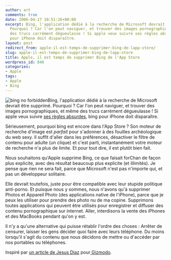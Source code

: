 ```yaml
---
author: art
comments: true
date: 2006-04-17 10:51:26+00:00
excerpt: Bing, l'application dédié à la recherche de Microsoft devrait être supprimé.
  Pourquoi ? Car l'on peut naviguer, et trouver des images pornographiques, et même
  des trucs carrément dégueulasse ! Si apple veux suivre ses règles absurdes, bing
  pour iPhone doit disparaître.
layout: post
redirect_from: apple-il-est-temps-de-supprimer-bing-de-lapp-store/
slug: apple-il-est-temps-de-supprimer-bing-de-lapp-store
title: Apple, il est temps de supprimer Bing de l'App Store
wordpress_id: 846
categories:
- Apple
tags:
- Apple
- Bing
---
```


<img alt="bing no forbidden" data-src="https://static.irz.fr/2010/01/no-bing.jpg" src="https://static.irz.fr/thumb.php?size=<100&crop=0&src=https://static.irz.fr/2010/01/no-bing.jpg" />Bing, l'application dédié à la recherche de Microsoft devrait être supprimé. Pourquoi ? Car l'on peut naviguer, et trouver des images pornographiques, et même des trucs carrément dégueulasse ! Si apple veux suivre [ses règles absurdes](http://gizmodo.com/5446287/apple-its-time-to-delete-safari-from-the-iphone), bing pour iPhone doit disparaître.

Sérieusement, pourquoi bing est encore dans l'App Store ? Son moteur de recherche d'image est _parfait_ pour s'adonner à des fouilles archéologique du web sexy. Il suffit d'aller dans les préférences, désactiver le filtre de contenu pour adulte (un clique) et c'est parti, instantanément votre moteur de recherche n'a plus de limite. Et pour tout dire, il est plutôt bien fait.

Nous souhaitons qu'Apple supprime Bing, ce que faisait forChan de façon plus explicite, avec des résultat beaucoup plus explicite (et illimités). Je pense que rien ne sera fait, parce que Microsoft n'est pas n'importe qui, et pas un développeur solitaire.

Elle devrait toutefois, juste pour être compatible avec leur stupide politique anti-porno. Et puisque nous y sommes, nous n'avons qu'à supprimer Photos et Appareil Photo (des applications native de l'iPhone), parce que je peux les utiliser pour prendre des photo nu de ma copine. Supprimons toutes applications qui peuvent être utilisés pour enregistrer et diffuser des contenu pornographique sur internet.  Aller, interdisons la vente des iPhones et des MacBooks pendant qu'on y est.

Il n'y a qu'une alternative qui puisse rétablir l'ordre des choses : Arrêter de censurer, laisser les gens décider quoi faire avec leurs téléphone. Du moins lorsqu'il s'agit du contenu que nous décidons de mettre ou d'accéder par nos portables ou téléphones.

Inspiré par [un article de Jesus Diaz](http://gizmodo.com/5446423/apple-its-time-to-delete-bing-from-the-app-store-too) pour[ Gizmodo](http://gizmodo.com/).

